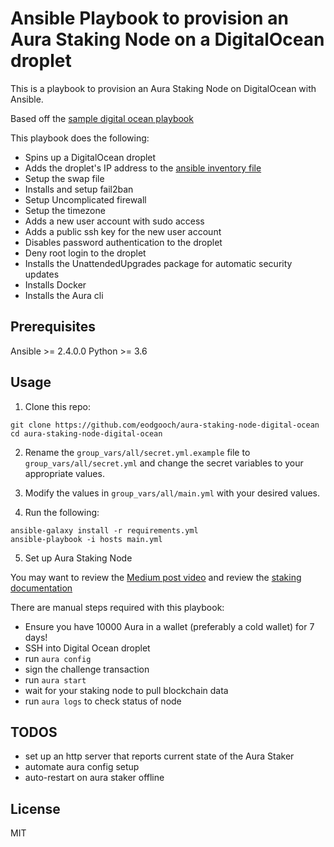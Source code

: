 # Ansible Playbook to provision an Aura Staking Node on a DigitalOcean droplet

This is a playbook to provision an Aura Staking Node on DigitalOcean with Ansible. 

Based off the [sample digital ocean playbook](https://github.com/jasonheecs/ansible-digitalocean-sample-playbook) 


This playbook does the following:
- Spins up a DigitalOcean droplet
- Adds the droplet's IP address to the [ansible inventory file](hosts)
- Setup the swap file
- Installs and setup fail2ban
- Setup Uncomplicated firewall
- Setup the timezone
- Adds a new user account with sudo access
- Adds a public ssh key for the new user account
- Disables password authentication to the droplet
- Deny root login to the droplet
- Installs the UnattendedUpgrades package for automatic security updates
- Installs Docker
- Installs the Aura cli

## Prerequisites

Ansible >= 2.4.0.0
Python >= 3.6

## Usage

1) Clone this repo:
```
git clone https://github.com/eodgooch/aura-staking-node-digital-ocean
cd aura-staking-node-digital-ocean
```

2) Rename the `group_vars/all/secret.yml.example` file to `group_vars/all/secret.yml` and change the secret variables to your appropriate values.

3) Modify the values in `group_vars/all/main.yml` with your desired values.

4) Run the following:
```
ansible-galaxy install -r requirements.yml
ansible-playbook -i hosts main.yml
```

5) Set up Aura Staking Node

You may want to review the [Medium post video](https://medium.com/idex/idex-launches-aura-staking-learn-how-to-earn-platform-trading-fees-or-increased-trading-rewards-2babf29244a8) 
and review the [staking documentation](https://github.com/AuroraDAO/aurad/blob/master/README.md)

There are manual steps required with this playbook:

- Ensure you have 10000 Aura in a wallet (preferably a cold wallet) for 7 days!
- SSH into Digital Ocean droplet
- run `aura config`
- sign the challenge transaction
- run `aura start`
- wait for your staking node to pull blockchain data
- run `aura logs` to check status of node

## TODOS

- set up an http server that reports current state of the Aura Staker
- automate aura config setup 
- auto-restart on aura staker offline

## License

MIT

